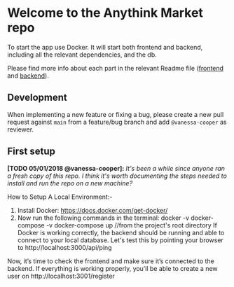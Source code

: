 # Welcome to the Anythink Market repo

To start the app use Docker. It will start both frontend and backend, including all the relevant dependencies, and the db.

Please find more info about each part in the relevant Readme file ([frontend](frontend/readme.md) and [backend](backend/README.md)).

## Development

When implementing a new feature or fixing a bug, please create a new pull request against `main` from a feature/bug branch and add `@vanessa-cooper` as reviewer.

## First setup

**[TODO 05/01/2018 @vanessa-cooper]:** _It's been a while since anyone ran a fresh copy of this repo. I think it's worth documenting the steps needed to install and run the repo on a new machine?_

How to Setup A Local Environment:-
1. Install Docker: https://docs.docker.com/get-docker/
2. Now run the following commands in the terminal: 
  docker -v
  docker-compose -v
  docker-compose up //from the project's root directory
If Docker is working correctly, the backend should be running and able to connect to your local database.
Let's test this by pointing your browser to http://localhost:3000/api/ping

Now, it’s time to check the frontend and make sure it’s connected to the backend.
If everything is working properly, you’ll be able to create a new user on http://localhost:3001/register